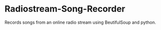# Radiostream-Song-Recorder
Records songs from an online radio stream using BeutifulSoup and python.
